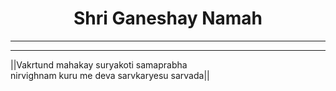 <center><h1>Shri Ganeshay Namah</h1></center>
<hr>
<hr>
<p>||Vakrtund mahakay suryakoti samaprabha <br>nirvighnam kuru me deva sarvkaryesu sarvada||</p>
